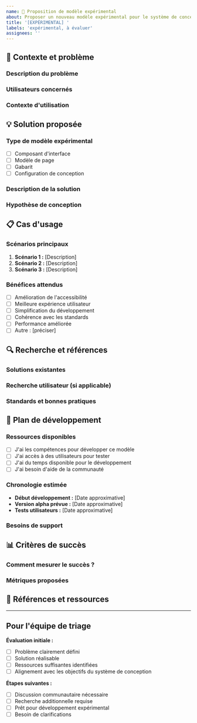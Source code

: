 ```yaml
---
name: 🧪 Proposition de modèle expérimental
about: Proposer un nouveau modèle expérimental pour le système de conception
title: '[EXPÉRIMENTAL] '
labels: 'expérimental, à évaluer'
assignees: ''
---
```


## 🎯 Contexte et problème

### Description du problème
<!-- Décrivez clairement le problème ou le besoin identifié -->

### Utilisateurs concernés
<!-- Qui sera affecté par ce problème ? (citoyens, fonctionnaires, développeurs) -->

### Contexte d'utilisation
<!-- Dans quelles situations ce modèle serait-il utilisé ? -->

## 💡 Solution proposée

### Type de modèle expérimental
- [ ] Composant d'interface
- [ ] Modèle de page
- [ ] Gabarit
- [ ] Configuration de conception

### Description de la solution
<!-- Décrivez votre approche pour résoudre ce problème -->

### Hypothèse de conception
<!-- Pourquoi pensez-vous que cette solution fonctionnera ? -->

## 📋 Cas d'usage

### Scénarios principaux
<!-- Listez 2-3 scénarios où ce modèle serait utilisé -->

1. **Scénario 1 :** [Description]
2. **Scénario 2 :** [Description]
3. **Scénario 3 :** [Description]

### Bénéfices attendus
<!-- Quels avantages ce modèle apportera-t-il ? -->

- [ ] Amélioration de l'accessibilité
- [ ] Meilleure expérience utilisateur
- [ ] Simplification du développement
- [ ] Cohérence avec les standards
- [ ] Performance améliorée
- [ ] Autre : [préciser]

## 🔍 Recherche et références

### Solutions existantes
<!-- Y a-t-il des solutions existantes dans d'autres systèmes de conception ? -->

### Recherche utilisateur (si applicable)
<!-- Avez-vous des données utilisateur qui supportent ce besoin ? -->

### Standards et bonnes pratiques
<!-- Références aux WCAG, standards web, etc. -->

## 🚀 Plan de développement

### Ressources disponibles
- [ ] J'ai les compétences pour développer ce modèle
- [ ] J'ai accès à des utilisateurs pour tester
- [ ] J'ai du temps disponible pour le développement
- [ ] J'ai besoin d'aide de la communauté

### Chronologie estimée
<!-- Quand pourriez-vous commencer et livrer une version alpha ? -->

- **Début développement :** [Date approximative]
- **Version alpha prévue :** [Date approximative]
- **Tests utilisateurs :** [Date approximative]

### Besoins de support
<!-- De quoi auriez-vous besoin pour réussir ce projet ? -->

## 📊 Critères de succès

### Comment mesurer le succès ?
<!-- Comment saurez-vous que ce modèle fonctionne bien ? -->

### Métriques proposées
<!-- Quelles métriques utiliser pour évaluer l'efficacité ? -->

## 🔗 Références et ressources

<!-- Liens vers recherche, exemples, discussions antérieures, etc. -->

---

## Pour l'équipe de triage

**Évaluation initiale :**
- [ ] Problème clairement défini
- [ ] Solution réalisable
- [ ] Ressources suffisantes identifiées
- [ ] Alignement avec les objectifs du système de conception

**Étapes suivantes :**
- [ ] Discussion communautaire nécessaire
- [ ] Recherche additionnelle requise
- [ ] Prêt pour développement expérimental
- [ ] Besoin de clarifications
